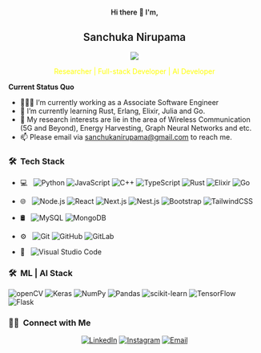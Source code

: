 <p align='center'>
  <h4 align='center' style = "font-weight:600"> Hi there 👋 I'm,</h4>
  <h2 align='center' style = "font-weight:600">Sanchuka Nirupama</h2>
</p>
<p align="center"><img src="https://visitor-badge.laobi.icu/badge?page_id=sanchukanirupama.visitor-badge" /></p>

<p align='center' style="color:yellow">
Researcher | Full-stack Developer | AI Developer
</p>

**Current Status Quo**

- 👨🏻‍💻 I’m currently working as a Associate Software Engineer
- 🌱 I’m currently learning Rust, Erlang, Elixir, Julia and Go.
- 🤔 My research interests are lie in the area of Wireless Communication (5G and Beyond), Energy Harvesting, Graph Neural Networks and etc.
- 📫 Please email via sanchukanirupama@gmail.com to reach me.

<h3> 🛠 &nbsp;Tech Stack</h3>

- 💻 &nbsp;
  ![Python](https://img.shields.io/badge/-Python-333333?style=flat&logo=python)
  ![JavaScript](https://img.shields.io/badge/-JavaScript-333333?style=flat&logo=javascript)
  ![C++](https://img.shields.io/badge/-C++-333333?style=flat&logo=C%2B%2B&logoColor=00599C)
  ![TypeScript](https://img.shields.io/badge/-Typescript-333333?style=flat&logo=typescript)
  ![Rust](https://img.shields.io/badge/-Rust-333333?style=flat&logo=rust)
  ![Elixir](https://img.shields.io/badge/-Elixir-333333?style=flat&logo=elixir)
  ![Go](https://img.shields.io/badge/-Go-333333?style=flat&logo=go)

- 🌐 &nbsp;
  ![Node.js](https://img.shields.io/badge/-Node.js-333333?style=flat&logo=node.js)
  ![React](https://img.shields.io/badge/-React-333333?style=flat&logo=react)
  ![Next.js](https://img.shields.io/badge/-Next.js-333333?style=flat&logo=next.js)
  ![Nest.js](https://img.shields.io/badge/-Nest.js-333333?style=flat&logo=nestjs)
  ![Bootstrap](https://img.shields.io/badge/-Bootstrap-333333?style=flat&logo=bootstrap&logoColor=563D7C)
  ![TailwindCSS](https://img.shields.io/badge/-TailwindCSS-333333?style=flat&logo=TailwindCSS)

- 🛢 &nbsp;
  ![MySQL](https://img.shields.io/badge/-MySQL-333333?style=flat&logo=mysql)
  ![MongoDB](https://img.shields.io/badge/-MongoDB-333333?style=flat&logo=mongodb)
- ⚙️ &nbsp;
  ![Git](https://img.shields.io/badge/-Git-333333?style=flat&logo=git)
  ![GitHub](https://img.shields.io/badge/-GitHub-333333?style=flat&logo=github)
  ![GitLab](https://img.shields.io/badge/-GitLab-333333?style=flat&logo=gitlab)

- 🔧 &nbsp;
  ![Visual Studio Code](https://img.shields.io/badge/-Visual%20Studio%20Code-333333?style=flat&logo=visual-studio-code&logoColor=007ACC)

<h3> 🛠 &nbsp;ML | AI Stack</h3>

![openCV](https://img.shields.io/badge/opencv-%23white.svg?style=for-the-flat&logo=opencv&logoColor=white) ![Keras](https://img.shields.io/badge/Keras-%23D00000.svg?style=flat&logo=Keras&logoColor=white) ![NumPy](https://img.shields.io/badge/numpy-%23013243.svg?style=flat&logo=numpy&logoColor=white) ![Pandas](https://img.shields.io/badge/pandas-%23150458.svg?style=flat&logo=pandas&logoColor=white) ![scikit-learn](https://img.shields.io/badge/scikit--learn-%23F7931E.svg?style=flat&logo=scikit-learn&logoColor=white) ![TensorFlow](https://img.shields.io/badge/TensorFlow-%23FF6F00.svg?style=flat&logo=TensorFlow&logoColor=white)
![Flask](https://img.shields.io/badge/Flask-%23013243.svg?style=flat&logo=Flask&logoColor=white)

<h3> 🤝🏻 &nbsp;Connect with Me </h3>

<p align="center">
<a href="https://www.linkedin.com/in/sanchukanirupama/"><img alt="LinkedIn" src="https://img.shields.io/badge/LinkedIn-Sanchuka%20Nirupama%20-blue?style=flat-square&logo=linkedin"></a>
<a href="https://www.instagram.com/sanchukanirupama/"><img alt="Instagram" src="https://img.shields.io/badge/Instagram-sanchukanirupama-red?style=flat-square&logo=instagram"></a>
<a href="mailto:sanchukanirupama@gmail.com"><img alt="Email" src="https://img.shields.io/badge/Email-sanchukanirupama@gmail.com-green?style=flat-square&logo=gmail"></a>
</p>
